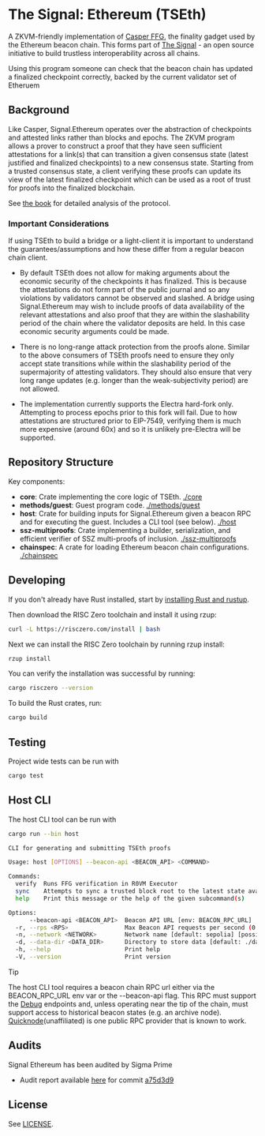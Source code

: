 # The Signal: Ethereum (TSEth)

A ZKVM-friendly implementation of [Casper FFG](https://arxiv.org/abs/2003.03052), the finality gadget used by the Ethereum beacon chain. This forms part of [The Signal](https://github.com/boundless-xyz/Signal-Ethereum) - an open source initiative to build trustless interoperability across all chains.

Using this program someone can check that the beacon chain has updated a finalized checkpoint correctly, backed by the current validator set of Etheruem

## Background

Like Casper, Signal.Ethereum operates over the abstraction of checkpoints and attested links rather than blocks and epochs. The ZKVM program allows a prover to construct a proof that they have seen sufficient attestations for a link(s) that can transition a given consensus state (latest justified and finalized checkpoints) to a new consensus state. Starting from a trusted consensus state, a client verifying these proofs can update its view of the latest finalized checkpoint which can be used as a root of trust for proofs into the finalized blockchain.

See [the book](https://boundless-xyz.github.io/Signal-Ethereum/) for detailed analysis of the protocol. 

### Important Considerations

If using TSEth to build a bridge or a light-client it is important to understand the guarantees/assumptions and how these differ from a regular beacon chain client.

- By default TSEth does not allow for making arguments about the economic security of the checkpoints it has finalized. This is because the attestations do not form part of the public journal and so any violations by validators cannot be observed and slashed. A bridge using Signal.Ethereum may wish to include proofs of data availability of the relevant attestations and also proof that they are within the slashability period of the chain where the validator deposits are held. In this case economic security arguments could be made.

- There is no long-range attack protection from the proofs alone. Similar to the above consumers of TSEth proofs need to ensure they only accept state transitions while within the slashability period of the supermajority of attesting validators. They should also ensure that very long range updates (e.g. longer than the weak-subjectivity period) are not allowed.

- The implementation currently supports the Electra hard-fork only. Attempting to process epochs prior to this fork will fail. Due to how attestations are structured prior to EIP-7549, verifying them is much more expensive (around 60x) and so it is unlikely pre-Electra will be supported.

## Repository Structure

Key components:

- **core**: Crate implementing the core logic of TSEth. [./core](./core)
- **methods/guest**: Guest program code. [./methods/guest](./methods/guest)
- **host**: Crate for building inputs for Signal.Ethereum given a beacon RPC and for executing the guest. Includes a CLI tool (see below). [./host](./host)
- **ssz-multiproofs**: Crate implementing a builder, serialization, and efficient verifier of SSZ multi-proofs of inclusion. [./ssz-multiproofs](./ssz-multiproofs)
- **chainspec**: A crate for loading Ethereum beacon chain configurations. [./chainspec](./chainspec)

## Developing

If you don't already have Rust installed, start by [installing Rust and rustup](https://doc.rust-lang.org/cargo/getting-started/installation.html).

Then download the RISC Zero toolchain and install it using rzup:

```sh
curl -L https://risczero.com/install | bash
```

Next we can install the RISC Zero toolchain by running rzup install:

```sh
rzup install
```

You can verify the installation was successful by running:

```sh
cargo risczero --version
```

To build the Rust crates, run:

```sh
cargo build
```

## Testing

Project wide tests can be run with

```sh
cargo test
```

## Host CLI

The host CLI tool can be run with

```sh
cargo run --bin host
```

```sh
CLI for generating and submitting TSEth proofs

Usage: host [OPTIONS] --beacon-api <BEACON_API> <COMMAND>

Commands:
  verify  Runs FFG verification in R0VM Executor
  sync    Attempts to sync a trusted block root to the latest state available on the Beacon API Optionally can log any places the resulting consensus state diverges from the chain for debugging
  help    Print this message or the help of the given subcommand(s)

Options:
      --beacon-api <BEACON_API>  Beacon API URL [env: BEACON_RPC_URL]
  -r, --rps <RPS>                Max Beacon API requests per second (0 to disable rate limit) [default: 0]
  -n, --network <NETWORK>        Network name [default: sepolia] [possible values: mainnet, sepolia]
  -d, --data-dir <DATA_DIR>      Directory to store data [default: ./data]
  -h, --help                     Print help
  -V, --version                  Print version
```

> [!TIP]
> The host CLI tool requires a beacon chain RPC url either via the BEACON_RPC_URL env var or the --beacon-api flag.
> This RPC must support the [Debug](https://ethereum.github.io/beacon-APIs/#/Debug) endpoints and, unless operating near the tip of the chain,
> must support access to historical beacon states (e.g. an archive node). 
> [Quicknode](https://www.quicknode.com/)(unaffiliated) is one public RPC provider that is known to work. 

## Audits

Signal Ethereum has been audited by Sigma Prime 

- Audit report available [here](https://github.com/sigp/public-audits/blob/master/reports/risc-zero/Sigma_Prime_Risc_Zero_The_Signal_Ethereum_Security_Assessment_Report_v2_0.pdf) for commit [a75d3d9](https://github.com/boundless-xyz/Signal-Ethereum/tree/a75d3d99127397eac5d4b1f160c936522f87c065)

## License

See [LICENSE](./LICENSE).
